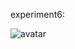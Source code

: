 experiment6:

![avatar]([https://github.com/SE-superGroup/week6/blob/master/%E5%AE%9E%E9%AA%8C%E7%A4%BA%E6%84%8F%E5%9B%BE.PNG])